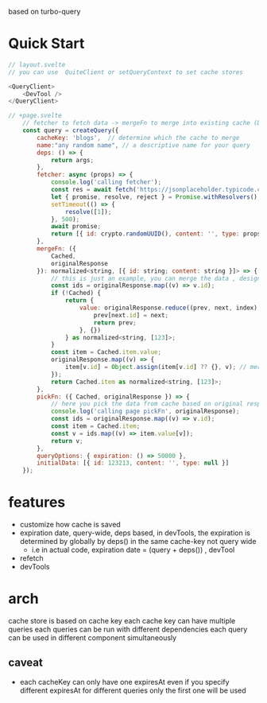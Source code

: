 based on turbo-query

# Quick Start

```javascript
// layout.svelte
// you can use  QuiteClient or setQueryContext to set cache stores

<QueryClient>
	<DevTool />
</QueryClient>

// +page.svelte
    // fetcher to fetch data -> mergeFn to merge into existing cache (Determined by cache key) -> pickFn getting the data again
	const query = createQuery({
		cacheKey: 'blogs',  // determine which the cache to merge
        name:"any random name", // a descriptive name for your query
		deps: () => {
			return args;
		},
		fetcher: async (props) => {
			console.log('calling fetcher');
			const res = await fetch('https://jsonplaceholder.typicode.com/todos/1');
			let { promise, resolve, reject } = Promise.withResolvers();
			setTimeout(() => {
				resolve([1]);
			}, 500);
			await promise;
			return [{ id: crypto.randomUUID(), content: '', type: props }] as const;
		},
		mergeFn: ({
			Cached,
			originalResponse
		}): normalized<string, [{ id: string; content: string }]> => {
            // this is just an example, you can merge the data , design the cache store yourself, i use normalized schema: {values: {id: {...}}}
			const ids = originalResponse.map((v) => v.id);
			if (!Cached) {
				return {
					value: originalResponse.reduce((prev, next, index) => {
						prev[next.id] = next;
						return prev;
					}, {})
				} as normalized<string, [123]>;
			}
			const item = Cached.item.value;
			originalResponse.map((v) => {
				item[v.id] = Object.assign(item[v.id] ?? {}, v); // merge
			});
			return Cached.item as normalized<string, [123]>;
		},
		pickFn: ({ Cached, originalResponse }) => {
            // here you pick the data from cache based on original response from the fetcher
			console.log('calling page pickFn', originalResponse);
			const ids = originalResponse.map((v) => v.id);
			const item = Cached.item;
			const v = ids.map((v) => item.value[v]);
			return v;
		},
		queryOptions: { expiration: () => 50000 },
		initialData: [{ id: 123213, content: '', type: null }]
	});

```

# features

- customize how cache is saved
- expiration date, query-wide, deps based, in devTools, the expiration is determined by globally by deps() in the same cache-key not query wide
  - i.e in actual code, expiration date = (query + deps()) , devTool
- refetch
- devTools

# arch

cache store is based on cache key
each cache key can have multiple queries
each queries can be run with different dependencies
each query can be used in different component simultaneously

## caveat

- each cacheKey can only have one expiresAt even if you specify different expiresAt for different queries only the first one will be used
